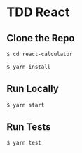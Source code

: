# TDD React

## Clone the Repo

```sh
$ cd react-calculator
```

```sh
$ yarn install
```

## Run Locally

```sh
$ yarn start
```

## Run Tests

```sh
$ yarn test
```
